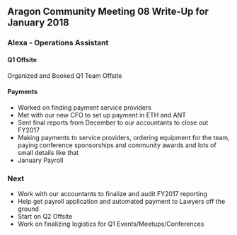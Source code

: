 ## Aragon Community Meeting 08 Write-Up for January 2018

### Alexa - Operations Assistant

#### Q1 Offsite
Organized and Booked Q1 Team Offsite

#### Payments
- Worked on finding payment service providers
- Met with our new CFO to set up payment in ETH and ANT
- Sent final reports from December to our accountants to close out FY2017
- Making payments to service providers, ordering equipment for the team, paying conference sponsorships and community awards and lots of small details like that
- January Payroll

### Next

- Work with our accountants to finalize and audit FY2017 reporting
- Help get payroll application and automated payment to Lawyers off the ground
- Start on Q2 Offsite
- Work on finalizing logistics for Q1 Events/Meetups/Conferences
